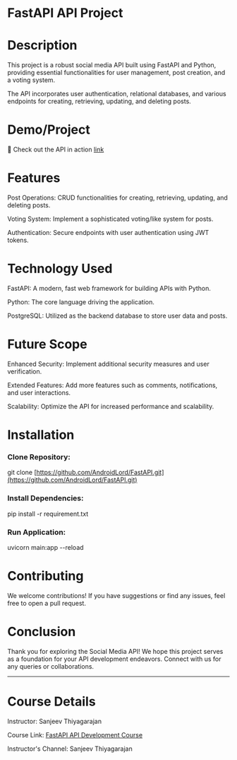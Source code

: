 # FastAPI API Project
# Description
This project is a robust social media API built using FastAPI and Python, providing essential functionalities for user management, post creation, and a voting system.

The API incorporates user authentication, relational databases, and various endpoints for creating, retrieving, updating, and deleting posts.

# Demo/Project
🔗 Check out the API in action [link]([http://shubhambisht.me/docs](http://socialmedia.shubhambisht.me/docs))

# Features

Post Operations: CRUD functionalities for creating, retrieving, updating, and deleting posts.

Voting System: Implement a sophisticated voting/like system for posts.

Authentication: Secure endpoints with user authentication using JWT tokens.

# Technology Used
FastAPI: A modern, fast web framework for building APIs with Python.

Python: The core language driving the application.

PostgreSQL: Utilized as the backend database to store user data and posts.

# Future Scope
Enhanced Security: Implement additional security measures and user verification.

Extended Features: Add more features such as comments, notifications, and user interactions.

Scalability: Optimize the API for increased performance and scalability.

# Installation

### Clone Repository: 
git clone [https://github.com/AndroidLord/FastAPI.git](https://github.com/AndroidLord/FastAPI.git)

### Install Dependencies: 
pip install -r requirement.txt

### Run Application:
uvicorn main:app --reload

# Contributing

We welcome contributions! If you have suggestions or find any issues, feel free to open a pull request.

# Conclusion

Thank you for exploring the Social Media API! We hope this project serves as a foundation for your API development endeavors. Connect with us for any queries or collaborations.

------------------------------------------------------------------------------------------------------------------

# Course Details
Instructor: Sanjeev Thiyagarajan

Course Link: [FastAPI API Development Course](https://www.youtube.com/watch?v=0sOvCWFmrtA&t=2100s) 

Instructor's Channel: Sanjeev Thiyagarajan

